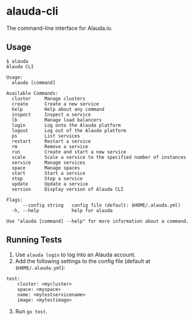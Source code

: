 # alauda-cli
The command-line interface for Alauda.io.

## Usage
```
$ alauda
Alauda CLI

Usage:
  alauda [command]

Available Commands:
  cluster     Manage clusters
  create      Create a new service
  help        Help about any command
  inspect     Inspect a service
  lb          Manage load balancers
  login       Log onto the Alauda platform
  logout      Log out of the Alauda platform
  ps          List services
  restart     Restart a service
  rm          Remove a service
  run         Create and start a new service
  scale       Scale a service to the specified number of instances
  service     Manage services
  space       Manage spaces
  start       Start a service
  stop        Stop a service
  update      Update a service
  version     Display version of Alauda CLI

Flags:
      --config string   config file (default: $HOME/.alauda.yml)
  -h, --help            help for alauda

Use "alauda [command] --help" for more information about a command.
```

## Running Tests
1. Use `alauda login` to log into an Alauda account.
2. Add the following settings to the config file (default at `$HOME/.alauda.yml`):
```
test:
    cluster: <mycluster>
    space: <myspace>
    name: <mytestservicename>
    image: <mytestimage>
```
3. Run `go test`.